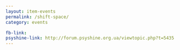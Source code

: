 ```yaml
---
layout: item-events
permalink: /shift-space/
category: events

fb-link: 
psyshine-link: http://forum.psyshine.org.ua/viewtopic.php?t=5435
---
```


